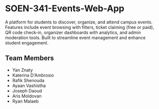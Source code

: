 # SOEN-341-Events-Web-App
A platform for students to discover, organize, and attend campus events. Features include event browsing with filters, ticket claiming (free or paid), QR code check-in, organizer dashboards with analytics, and admin moderation tools. Built to streamline event management and enhance student engagement.

## Team Members
- Yan Znaty
- Katerina D'Ambrosio
- Rafik Shenouda
- Ayaan Vashistha
- Joseph Daoud
- Aris Moldovan
- Ryan Malaeb
